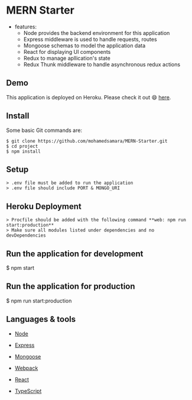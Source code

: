# MERN Starter

* features:
  * Node provides the backend environment for this application
  * Express middleware is used to handle requests, routes
  * Mongoose schemas to model the application data
  * React for displaying UI components
  * Redux to manage apllication's state
  * Redux Thunk middleware to handle asynchronous redux actions  


## Demo
	
This application is deployed on Heroku. Please check it out :smile: [here](https://calm-waters-13690.herokuapp.com/).


## Install

Some basic Git commands are:

```
$ git clone https://github.com/mohamedsamara/MERN-Starter.git
$ cd project
$ npm install

```

## Setup

```
> .env file must be added to run the application
> .env file should include PORT & MONGO_URI

```

## Heroku Deployment

```
> Procfile should be added with the following command **web: npm run start:production**
> Make sure all modules listed under dependencies and no devDependencies

```


## Run the application for development

$ npm start

## Run the application for production

$ npm run start:production


## Languages & tools

- [Node](https://nodejs.org/en/)

- [Express](https://expressjs.com/)

- [Mongoose](https://mongoosejs.com/)

- [Webpack](https://webpack.js.org/)

- [React](https://reactjs.org/)

- [TypeScript](https://www.typescriptlang.org/)
